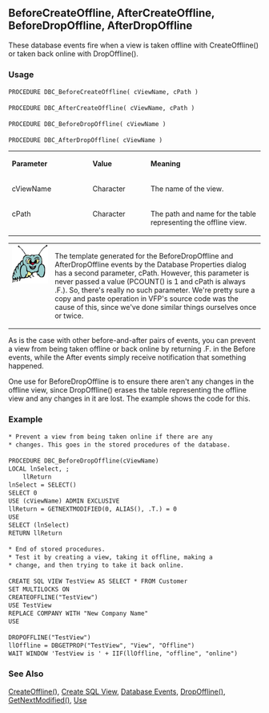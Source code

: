 ## BeforeCreateOffline, AfterCreateOffline, BeforeDropOffline, AfterDropOffline

These database events fire when a view is taken offline with CreateOffline() or taken back online with DropOffline().

### Usage

```foxpro
PROCEDURE DBC_BeforeCreateOffline( cViewName, cPath )

PROCEDURE DBC_AfterCreateOffline( cViewName, cPath )

PROCEDURE DBC_BeforeDropOffline( cViewName )

PROCEDURE DBC_AfterDropOffline( cViewName )
```
<table>
<tr>
  <td width="32%" valign="top">
  <p><b>Parameter</b></p>
  </td>
  <td width=23% valign=top>
  <p><b>Value</b></p>
  </td>
  <td width=45% valign=top>
  <p><b>Meaning</b></p>
  </td>
 </tr>
<tr>
  <td width="32%" valign="top">
  <p>cViewName</p>
  </td>
  <td width=23% valign=top>
  <p>Character</p>
  </td>
  <td width=45% valign=top>
  <p>The name of the view.</p>
  </td>
 </tr>
<tr>
  <td width="32%" valign="top">
  <p>cPath</p>
  </td>
  <td width=23% valign=top>
  <p>Character</p>
  </td>
  <td width=45% valign=top>
  <p>The path and name for the table representing the offline view.</p>
  </td>
 </tr>
</table>

<table>
<tr>
  <td width="17%" valign="top">
<img width="95" height="77" src="bug.gif">
  </td>
  <td width=83%>
  <p>The template generated for the BeforeDropOffline and AfterDropOffline events by the Database Properties dialog has a second parameter, cPath. However, this parameter is never passed a value (PCOUNT() is 1 and cPath is always .F.). So, there's really no such parameter. We're pretty sure a copy and paste operation in VFP's source code was the cause of this, since we've done similar things ourselves once or twice.</p>
  </td>
 </tr>
</table>

As is the case with other before-and-after pairs of events, you can prevent a view from being taken offline or back online by returning .F. in the Before events, while the After events simply receive notification that something happened.

One use for BeforeDropOffline is to ensure there aren't any changes in the offline view, since DropOffline() erases the table representing the offline view and any changes in it are lost. The example shows the code for this.

### Example

```foxpro
* Prevent a view from being taken online if there are any
* changes. This goes in the stored procedures of the database.

PROCEDURE DBC_BeforeDropOffline(cViewName)
LOCAL lnSelect, ;
    llReturn
lnSelect = SELECT()
SELECT 0
USE (cViewName) ADMIN EXCLUSIVE
llReturn = GETNEXTMODIFIED(0, ALIAS(), .T.) = 0
USE
SELECT (lnSelect)
RETURN llReturn

* End of stored procedures.
* Test it by creating a view, taking it offline, making a
* change, and then trying to take it back online.

CREATE SQL VIEW TestView AS SELECT * FROM Customer
SET MULTILOCKS ON
CREATEOFFLINE("TestView")
USE TestView
REPLACE COMPANY WITH "New Company Name"
USE

DROPOFFLINE("TestView")
llOffline = DBGETPROP("TestView", "View", "Offline")
WAIT WINDOW 'TestView is ' + IIF(llOffline, "offline", "online")
```
### See Also

[CreateOffline()](s4g678.md), [Create SQL View](s4g353.md), [Database Events](s4g900.md), [DropOffline()](s4g678.md), [GetNextModified()](s4g502.md), [Use](s4g424.md)